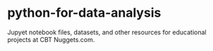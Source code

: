 # python-for-data-analysis

Jupyet notebook files, datasets, and other resources for educational projects at CBT Nuggets.com.
